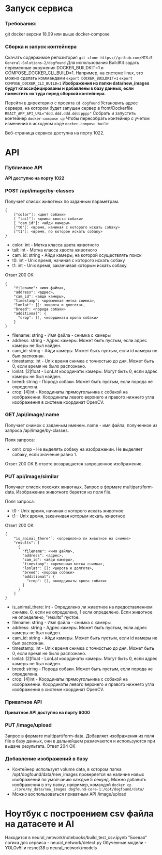 # Запуск сервиса

### Требования:
git
docker версии 18.09 или выше
docker-compose

### Сборка и запуск контейнера

Скачать содержимое репозитория
```git clone https://github.com/MISiS-General-Solutions-2/dogfound```
Для использования BuildKit задать переменные окружения DOCKER_BUILDKIT=1 и COMPOSE_DOCKER_CLI_BUILD=1. Например, на системе linux, это можно сделать коммандами
```export DOCKER_BUILDKIT=1```
```export COMPOSE_DOCKER_CLI_BUILD=1```
**Изображения из папки data/new_images будут классифицированы и добавлены в базу данных, если поместить их туда перед сборкой контейнера.**

Перейти в директорию с проекта
```cd dogfound```
Установить адрес сервера, на котором будет запущен сервер в front/Dockerfile
```REACT_APP_API_URL="ddd.ddd.ddd.ddd:pppp"```
Собрать и запустить контейнер
```docker-compose up```
Чтобы пересобрать контейнер с учетом изменений в исходном коде
```docker-compose build```

Веб-страница сервиса доступна на порту 1022.

# API
### Публичное API
**API доступно на порту 1022**
### POST /api/image/by-classes
Получает список животных по заданным параметрам.
```
{
    ["color"]: <цвет собаки>
    [ "tail"]: <длина хвоста собаки>
    [ "cam_id"]: <айди камеры>
    ["t0"]: <время, начиная с которого искать собаку>
    ["t1"]: <время, по которое искать собаку>
}
```

- color:	int	- Метка класса цвета животного
- tail:	int - Метка класса хвоста животного
- cam_id: string - Айди камеры, на которой осуществлять поиск
- t0: int - Unix время, начиная с которого искать собаку
- t1: int - Unix время, заканчивая которым искать собаку.
 
Ответ
200 OK
```
{
    "filename": <имя файла>,
    "address": <адрес>,
    "cam_id": <айди камеры>,
    "timestamp": <временная метка снимка>,
    "lonlat": []: <широта и долгота>,
    "breed": <порода собаки>
    "additional": {
      "crop": [], <координаты кропа собаки>
    }
}
```
- filename:	string	- Имя файла - снимка с камеры
- address:	string - Адрес камеры. Может быть пустым, если адрес камеры не был найден.
- cam_id: string - Айди камеры. Может быть пустым, если id камеры не был распознан.
- timestamp: int - Unix время снимка с точностью до дня. Может быть 0, если время не было распознано.
- lonlat: [2]float - LonLat координаты камеры. Могут быть 0, если адрес камеры не был найден.
- breed: string - Порода собаки. Может быть пустым, если порода не определена.
- crop: [4]int - Координаты прямоугольника с собакой на изображении. Координаты левого верхнего и правого нижнего угла изображения в системе координат OpenCV.

### GET /api/image/:name
Получает снимок с заданным именем.
name - имя файла, полученное из запроса /api/image/by-classes.

Поля запроса:
- omit_crop - Не выделять собаку на изображении. Не выделяет собаку, если значение равно 1.

Ответ
200 OK
В ответе возвращается запрошенное изображение.

### PUT api/image/similar
Получает список похожих животных.
Запрос в формате multipart/form-data. Изображение животного берется из поля file.

Поля запроса:
- t0 - Unix время, начиная с которого искать животное
- t1 - Unix время, заканчивая которым искать животное

Ответ
200 OK

```
{
    "is_animal_there"`: <определено ли животное на снимке>
    "results": [
      {
        "filename": <имя файла>,
        "address": <адрес>,
        "cam_id": <айди камеры>,
        "timestamp": <временная метка снимка>,
        "lonlat": []: <широта и долгота>,
        "breed": <порода собаки>
        "additional": {
          "crop": [], <координаты кропа собаки>
        }
      }
    ]
}
```
- is_animal_there: int - Определено ли животное на предоставленном снимке. 0, если не определено, 1 если определено. Если животное не определено, "results" пустое.
- filename:	string	- Имя файла - снимка с камеры
- address:	string - Адрес камеры. Может быть пустым, если адрес камеры не был найден.
- cam_id: string - Айди камеры. Может быть пустым, если id камеры не был распознан.
- timestamp: int - Unix время снимка с точностью до дня. Может быть 0, если время не было распознано.
- lonlat: [2]float - LonLat координаты камеры. Могут быть 0, если адрес камеры не был найден.
- breed: string - Порода собаки. Может быть пустым, если порода не определена.
- crop: [4]int - Координаты прямоугольника с собакой на изображении. Координаты левого верхнего и правого нижнего угла изображения в системе координат OpenCV.

### Приватное API
**Приватное API доступно на порту 6000**
### PUT /image/upload
Запрос в формате multipart/form-data. Добавляет изображения из поля file в базу данных, они в дальнейшем размечаются и используются при выдаче результата.
Ответ
204 OK

### Добавление изображений в базу
- Контейнер использует volume data, в котором папка /opt/dogfound/data/new_images проверяется на наличие новых изображений по умолчанию каждые 5 секунд. Можно добавить изображения в эту папку, например, командой
```docker cp ./core/my_data/new_images dogfound-core-1:/opt/dogfound/data/```
- Можно воспользоваться приватным API /image/upload

# Ноутбук с построением csv файла на датасете и AI
Находится в neural_network/notebooks/build_test_csv.ipynb
"Боевая" логика для сервиса - neural_network/detect.py
Обученные модели - YOLOv5l и resnet38 в neural_network/models
